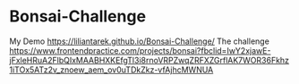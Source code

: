 # Bonsai-Challenge
My Demo
https://liliantarek.github.io/Bonsai-Challenge/
The challenge https://www.frontendpractice.com/projects/bonsai?fbclid=IwY2xjawE-jFxleHRuA2FlbQIxMAABHXKEfgTl3i8rnoVRPZwqZRFXZGrflAK7WOR36Fkhz1iTOx5ATz2v_znoew_aem_ov0uTDkZkz-vfAjhcMWNUA
